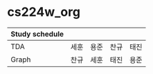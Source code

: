 # cs224w_org
| Study schedule |      |      |      |      |
| -------- | ---- | ---- | ---- | ---- |
| TDA      | 세훈 | 용준 | 찬규 | 태진 |
| Graph    | 찬규 | 세훈 | 태진 | 용준 |